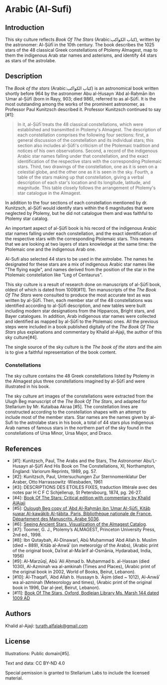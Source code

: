# Arabic (Al-Sufi)

## Introduction

This sky culture reflects _Book Of The Stars_ (Arabic:كتاب الكواكب), 
written by the astronomer: Al-Ṣūfī in the 10th century. The book describes 
the 1025 stars of the 48 classical Greek constellations of Ptolemy Almagest, 
map to them the indigenous Arab star names and asterisms, and identify 44 stars as stars of the astrolabe. 

## Description

The _Book of the stars_ (Arabic:كتاب الكواكب) is an astronomical book written
shortly before 964 by the astronomer Abu al-Ḥusayn ʿAbd al-Raḥmān ibn ʿUmar
al-Ṣūfī (born in Rayy, 903; died 986), referred to as al-Ṣūfī. It is the most
outstanding among the works of the prominent astronomer, as Professor Paul
Kunitzsch described it. Professor Kunitzsch continued to say [#1]:

> In it, al-Ṣūfī treats the 48 classical constellations, which were established
> and transmitted in Ptolemy's Almagest. The description of each constellation
> comprises the following four sections: first, a general discussion of the
> constellation and its individual stars; this section also includes al-Ṣūfi's
> criticism of the Ptolemaic tradition and notices of his own observations. 
> Second, a record of the indigenous Arabic star names falling under that
> constellation, and the exact identification of the respective stars with the
> corresponding Ptolemaic stars. 
> Third, two drawings of the constellation, one as it is seen on a celestial
> globe, and the other one as it is seen in the sky. Fourth, a table of the
> stars making up that constellation, giving a verbal description of each
> star's location and its longitude, latitude, and magnitude. This table
> closely follows the arrangement of Ptolemy's star catalogue in the Almagest.

In addition to the four sections of each constellation mentioned by dr.
Kunitzsch, al-Ṣūfī would identify stars within the 6 magnitudes that were
neglected by Ptolemy, but he did not catalogue them and was faithful to Ptolemy
star catalog.

An important aspect of al-Ṣūfī book is his record of the indigenous Arabic star
names falling under each constellation, and the exact identification of the
respective stars with the corresponding Ptolemaic stars. This means that we are
looking at two layers of stars knowledge at the same time: the Ptolemaic one
and the indigenous Arab one. 

Al-Sufi also selected 44 stars to be used in the astrolabe. The names he 
designated for these stars are a mix of indigenous Arabic star names like "The 
flying eagle", and names derived from the position of the star in the Ptolemaic 
constellation like "Leg of Centaurus". 


This sky culture is a result of research done on manuscripts of al-Ṣūfī book,
oldest of which is dated from 1009[#11]. 
Ten manuscripts of the _The Book Of The Stars_ were consulted to produce the
most accurate text as was written by al-Ṣūfī. Then, each member star of the 48
constellations was identified according to al-Ṣūfī description, and new tables
were built including modern star designations from the Hipparcos, Bright stars,
and Bayer catalogues. In addition, Arab indigenous star names were collected
and identified as mapped by al-Ṣūfī to the Ptolemaic ones. All the previous
steps were included in a book published digitally of the _The Book Of The
Stars_ plus explanations and commentary by Khalid al-Ajaji, the author of this
sky culture[#4].

The single source of the sky culture is the _The book of the stars_ and the aim
is to give a faithful representation of the book content.

### Constellations

The sky culture contains the 48 Greek constellations listed by Ptolemy in the
Almagest plus three constellations imagined by al-Ṣūfī and were illustrated in
his book.

The sky culture art images of the constellations were extracted from the Ulugh 
Beg manuscript of the _The Book Of The Stars_, and adapted for Stellarium by Mr. 
Kutaibaa Akraa [#5]. The constellation lines are constructed according to the 
constellation shapes with an attempt to include most of the member stars. Star 
names are the names given by al-Sufi to the astrolabe stars in his book, a total 
of 44 stars plus indigenous Arab names of famous stars in the northern part of 
the sky found in the constellations of Ursa Minor, Ursa Major, and Draco. 

## References

 - [#1]: Kunitzsch, Paul, The Arabs and the Stars, The Astronomer Abu'L-Husayn al-Ṣūfī And His Book on The Constellations, XI, Northampton, England: Variorum Reprints, 1989, pg. 57.
 - [#2]: Kunitzsch, Paul, Untersuchungen Zur Sternnomenklatur Der Araber, Otto Harrassowitz ·Wiesbaden, 1961
 - [#3]: DESCRIPTIONS DES ETOILES FIXES, traduction littérale avec des notes par H C F C Schjellerup, St Petersbourg, 1874, pg. 26-27.
 - [#4]: [Book Of The Stars: Critical edition with commentary by Khalid AlAjaji](https://drive.google.com/drive/folders/1s6JXzftwjMQ5rgZoGE3718EtBLBZtjzr?usp=sharing)
 - [#5]: [Oulough Beg copy of ʿAbd Al-Raḥmān ibn ʿUmar Al-Ṣūfī. Kitāb ṣuwar Al-kawākib Al-ṯābita, Paris, Bibliothèque nationale de France. Département des Manuscrits. Arabe 5036](https://gallica.bnf.fr/ark:/12148/btv1b60006156.r=.langEN).
 - [#6]: [Seeing Ancient Stars, Visualization of the Almagest Catalog](http://www.etwright.org/astro/almagest.html#cat).
 - [#7]: Toomer, G. J., Ptolemy’s ALMAGEST, Princeton University Press, 2nd ed., 1998.
 - [#8]: Ibn Qutaybah, Al-Dinawarī, Abū Muḥammad ʿAbd Allah b. Muslim (died ~ 889), Kitāb al-Anwāʾ (on meteorolgy of the Arabs), (Arabic print of the original book, Daʾirat al-Maʿārif al-Osmānia, Hydarabad, India, 1956)
 - [#9]: Al-Marzūqī, Abū ʿAli Aḥmad b. Muḥammad b. al-Ḥassan (died 1030), Al-Azminah wa al-amkinah (Times and Places), (Arabic print of the original book in 2002, World of Books, Beirut, Lebanon).
 - [#10]: Al-Thaqafī, ʿAbd Allah b. Ḥussayn b. ʿĀṣim (died ~ 1012), Al-Anwāʾ wa al-azminah (Meteorology and times), (Arabic print of the original book in 1996, Dar al-jeel, Beirut, Lebanon).
 - [#11]: [Book Of The Stars, Oxford, Bodleian Library Ms. Marsh 144 dated 1009 AD](https://iiif.bodleian.ox.ac.uk/iiif/viewer/c1caa84c-f6d2-483f-9eb4-2439cccdc801#?c=0&m=0&s=0&cv=25&r=0&xywh=-4815%2C-378%2C14782%2C7535)

## Authors

Khalid al-Ajaji: turath.alfalak@gmail.com

## License

Illustrations: Public domain[#5].

Text and data: CC BY-ND 4.0

Special pemission is granted to Stellarium Labs to include the licensed material.
